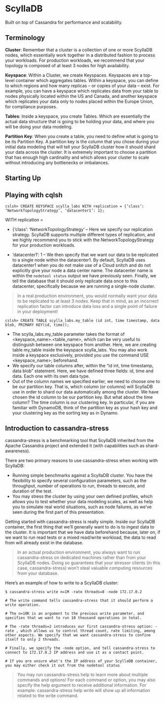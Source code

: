 # ScyllaDB
 Built on top of Cassandra for performance and scalability.
 
## Terminology

**Cluster**: Remember that a cluster is a collection of one or more ScyllaDB nodes, which essentially work together in a distributed fashion to process your workloads. For production workloads, we recommend that your topology is composed of at least 3 nodes for high availability.

**Keyspace**: Within a Cluster, we create Keyspaces. Keyspaces are a top-level container which aggregates tables. Within a keyspace, you can define to which regions and how many replicas – or copies of your data – exist. For example, you can have a keyspace which replicates data from your table to nodes physically located within the US and Canada, and another keyspace which replicates your data only to nodes placed within the Europe Union, for compliance purposes.

**Tables**: Inside a keyspace, you create Tables. Which are essentially the actual data structure that is going to be holding your data, and where you will be doing your data modeling.

**Partition Key**: When you create a table, you need to define what is going to be its Partition Key. A partition key is the column that you chose during your initial data modeling that will tell your ScyllaDB cluster how it should shard your data across the cluster. It is extremely important to choose a partition that has enough high cardinality and which allows your cluster to scale without introducing any bottlenecks or imbalances.

## Starting Up

## Playing with cqlsh

```shell
cslsh> CREATE KEYSPACE scylla_labs WITH replication = {‘class’: ‘NetworkTopologyStrategy’, ‘datacenter1’: 1};
```
WITH replication = 
* {‘class’: ‘NetworkTopologyStrategy’ – Here we specify our replication strategy. ScyllaDB supports multiple different types of replication, and we highly recommend you to stick with the NetworkTopologyStrategy for your production workloads. 

* ‘datacenter1’: 1 – We then specify that we want our data to be replicated to a single node within the datacenter1. By default, ScyllaDB uses datacenter1 when you do not make use of a Cloud snitch and do not explicitly give your node a data center name. The datacenter name is within the ```nodetool status``` output we have previously seen. Finally, we tell the database that it should only replicate data once to this datacenter, specifically because we are running a single-node cluster. 

> In a real production environment, you would normally want your data to be replicated to at least 3 nodes. Keep that in mind, as an incorrect replication factor can introduce data loss and a single point of failure in your deployment!

```shell
cslsh> CREATE TABLE scylla_labs.my_table (id int, time timestamp, data blob, PRIMARY KEY(id, time));
```

* The scylla_labs.my_table parameter takes the format of <keyspace_name>.<table_name>, which can be very useful to distinguish between one keyspace from another. Here, we are creating table my_table inside the keyspace scylla_labs. You may also work inside a keyspace exclusively, provided you use the command USE <keyspace_name>; beforehand.
* We specify our table columns after, within the “id int, time timestamp, data blob” statement. Here, we have defined three fields: id, time and data. Each one with its own data type. 
* Out of the column names we specified earlier, we need to choose one to be our partition key. That is, which column (or columns) will ScyllaDB use in order to shard our data automatically among the cluster. We have chosen the id column to be our partition key. But what about the time column? The time column is our clustering key. In particular, if you are familiar with DynamoDB, think of the partition key as your hash key and your clustering key as the sorting key as in Dynamo.

## Introduction to cassandra-stress

cassandra-stress is a benchmarking tool that ScyllaDB inherited from the Apache Cassandra project and extended it (with capabilities such as shard-awareness).

There are two primary reasons to use cassandra-stress when working with ScyllaDB:
* Running simple benchmarks against a ScyllaDB cluster. You have the flexibility to specify several configuration parameters, such as the throughput, number of operations to run, threads to execute, and duration of the test.
* You may stress the cluster by using your own defined profiles, which allows you to test whether your data modeling scales, as well as help you to simulate real world situations, such as node failures, as we’ve seen during the first part of this presentation.

Getting started with cassandra-stress is really simple. Inside our ScyllaDB container, the first thing that we’ll generally want to do is to ingest data to the cluster. It is important that we have data beforehand because, later on, if we want to run read tests or a mixed read/write workload, the data to read from will already exist in the database.

> In an actual production environment, you always want to run cassandra-stress on dedicated machines rather than from your ScyllaDB nodes. Doing so guarantees that your stressor clients (in this case, cassandra-stress) won’t steal valuable computing resources from your database.

Here’s an example of how to write to a ScyllaDB cluster:
```shell
$ cassandra-stress write n=1M -rate threads=8 -node 172.17.0.2

# The write command tells cassandra-stress that it should perform a write operation.

# The n=10K is an argument to the previous write parameter, and specifies that we want to run 10 thousand operations in total.

# The -rate threads=2 introduces our first cassandra-stress option: -rate , which allows us to control thread count, rate limiting, among other aspects. We specify that we want cassandra-stress to confine itself to only 2 threads.

# Finally, we specify the -node option, and tell cassandra-stress to connect to 172.17.0.2 IP address and use it as a contact point.

# If you are unsure what's the IP address of your ScyllaDB container, you may either check it out from the nodetool status
```

> You may run cassandra-stress help to learn more about multiple commands and options! For each command or option, you may also specify the help argument to receive additional information. For example: cassandra-stress help write will show up all information related to the write command.


